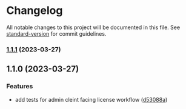 # Changelog

All notable changes to this project will be documented in this file. See [standard-version](https://github.com/conventional-changelog/standard-version) for commit guidelines.

### [1.1.1](https://github.com/TechSavagery/mhm-tests/compare/v1.1.0...v1.1.1) (2023-03-27)

## 1.1.0 (2023-03-27)


### Features

* add tests for admin cleint facing license workflow ([d53088a](https://github.com/TechSavagery/mhm-tests/commit/d53088a16b1d9105d94b8616a1333b61725543a1))
